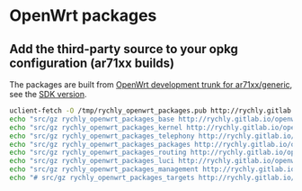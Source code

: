 # OpenWrt packages

## Add the third-party source to your opkg configuration (ar71xx builds)

The packages are built from [OpenWrt development trunk for ar71xx/generic](https://downloads.openwrt.org/snapshots/trunk/ar71xx/generic/),
see the [SDK version](http://rychly.gitlab.io/openwrt-packages/openwrt-sdk.txt).

~~~sh
uclient-fetch -O /tmp/rychly_openwrt_packages.pub http://rychly.gitlab.io/openwrt-packages/openwrt-packages.pub && opkg-key add /tmp/rychly_openwrt_packages.pub
echo "src/gz rychly_openwrt_packages_base http://rychly.gitlab.io/openwrt-packages/base" >> /etc/opkg/customfeeds.conf
echo "src/gz rychly_openwrt_packages_kernel http://rychly.gitlab.io/openwrt-packages/kernel" >> /etc/opkg/customfeeds.conf
echo "src/gz rychly_openwrt_packages_telephony http://rychly.gitlab.io/openwrt-packages/telephony" >> /etc/opkg/customfeeds.conf
echo "src/gz rychly_openwrt_packages_packages http://rychly.gitlab.io/openwrt-packages/packages" >> /etc/opkg/customfeeds.conf
echo "src/gz rychly_openwrt_packages_routing http://rychly.gitlab.io/openwrt-packages/routing" >> /etc/opkg/customfeeds.conf
echo "src/gz rychly_openwrt_packages_luci http://rychly.gitlab.io/openwrt-packages/luci" >> /etc/opkg/customfeeds.conf
echo "src/gz rychly_openwrt_packages_management http://rychly.gitlab.io/openwrt-packages/management" >> /etc/opkg/customfeeds.conf
echo "# src/gz rychly_openwrt_packages_targets http://rychly.gitlab.io/openwrt-packages/targets" >> /etc/opkg/customfeeds.conf
~~~
